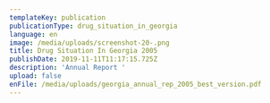 ```yaml
---
templateKey: publication
publicationType: drug_situation_in_georgia
language: en
image: /media/uploads/screenshot-20-.png
title: Drug Situation In Georgia 2005
publishDate: 2019-11-11T11:17:15.725Z
description: 'Annual Report '
upload: false
enFile: /media/uploads/georgia_annual_rep_2005_best_version.pdf
---
```


